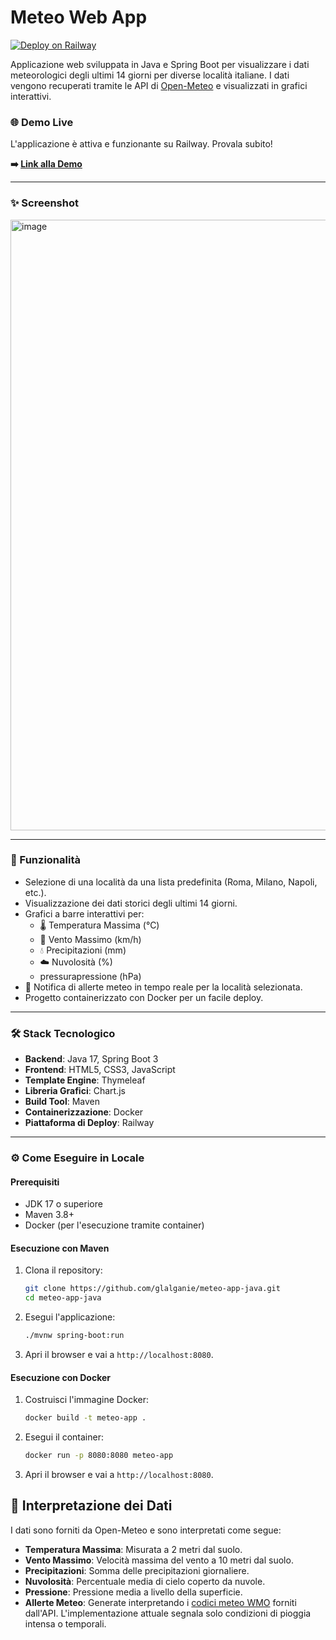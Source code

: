 # Meteo Web App

[![Deploy on Railway](https://railway.app/button.svg)](https://metro.proxy.rlwy.net:28101)

Applicazione web sviluppata in Java e Spring Boot per visualizzare i dati meteorologici degli ultimi 14 giorni per diverse località italiane. I dati vengono recuperati tramite le API di [Open-Meteo](https://open-meteo.com/) e visualizzati in grafici interattivi.

### 🌐 Demo Live

L'applicazione è attiva e funzionante su Railway. Provala subito!

**➡️ [Link alla Demo](https://metro.proxy.rlwy.net:28101)**

---

### ✨ Screenshot


 <img width="1171" height="977" alt="image" src="https://github.com/user-attachments/assets/339e6fa7-1851-4274-ba70-46bc84cc26c2" />

---

### 🚀 Funzionalità

-   Selezione di una località da una lista predefinita (Roma, Milano, Napoli, etc.).
-   Visualizzazione dei dati storici degli ultimi 14 giorni.
-   Grafici a barre interattivi per:
    -   🌡️ Temperatura Massima (°C)
    -   💨 Vento Massimo (km/h)
    -   💧 Precipitazioni (mm)
    -   ☁️ Nuvolosità (%)
    -    pressurapressione (hPa)
-   🔔 Notifica di allerte meteo in tempo reale per la località selezionata.
-   Progetto containerizzato con Docker per un facile deploy.

---

### 🛠️ Stack Tecnologico

-   **Backend**: Java 17, Spring Boot 3
-   **Frontend**: HTML5, CSS3, JavaScript
-   **Template Engine**: Thymeleaf
-   **Libreria Grafici**: Chart.js
-   **Build Tool**: Maven
-   **Containerizzazione**: Docker
-   **Piattaforma di Deploy**: Railway

---

### ⚙️ Come Eseguire in Locale

#### Prerequisiti

-   JDK 17 o superiore
-   Maven 3.8+
-   Docker (per l'esecuzione tramite container)

#### Esecuzione con Maven

1.  Clona il repository:
    ```bash
    git clone https://github.com/glalganie/meteo-app-java.git
    cd meteo-app-java
    ```

2.  Esegui l'applicazione:
    ```bash
    ./mvnw spring-boot:run
    ```

3.  Apri il browser e vai a `http://localhost:8080`.

#### Esecuzione con Docker

1.  Costruisci l'immagine Docker:
    ```bash
    docker build -t meteo-app .
    ```

2.  Esegui il container:
    ```bash
    docker run -p 8080:8080 meteo-app
    ```

3.  Apri il browser e vai a `http://localhost:8080`.

## 📖 Interpretazione dei Dati

I dati sono forniti da Open-Meteo e sono interpretati come segue:

-   **Temperatura Massima**: Misurata a 2 metri dal suolo.
-   **Vento Massimo**: Velocità massima del vento a 10 metri dal suolo.
-   **Precipitazioni**: Somma delle precipitazioni giornaliere.
-   **Nuvolosità**: Percentuale media di cielo coperto da nuvole.
-   **Pressione**: Pressione media a livello della superficie.
-   **Allerte Meteo**: Generate interpretando i [codici meteo WMO](https://www.nodc.noaa.gov/archive/arc0021/0002199/1.1/data/0-data/HTML/WMO-CODE/WMO4677.HTM) forniti dall'API. L'implementazione attuale segnala solo condizioni di pioggia intensa o temporali.
